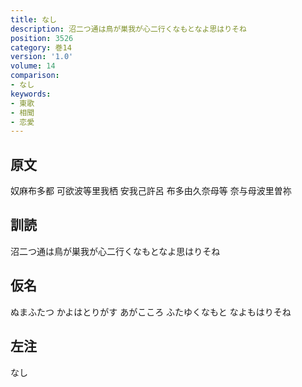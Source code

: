```yaml
---
title: なし
description: 沼二つ通は鳥が巣我が心二行くなもとなよ思はりそね
position: 3526
category: 巻14
version: '1.0'
volume: 14
comparison:
- なし
keywords:
- 東歌
- 相聞
- 恋愛
---
```


## 原文

奴麻布多都 可欲波等里我栖 安我己許呂 布多由久奈母等 奈与母波里曽祢

## 訓読

沼二つ通は鳥が巣我が心二行くなもとなよ思はりそね

## 仮名

ぬまふたつ かよはとりがす あがこころ ふたゆくなもと なよもはりそね

## 左注

なし
